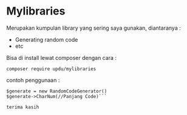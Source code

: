 # Mylibraries
Merupakan kumpulan library yang sering saya gunakan, diantaranya :

* Generating random code
* etc

Bisa di install lewat composer dengan cara :

```composer require updu/mylibraries```

contoh penggunaan :
```use updu\Mylibraries\RandomCodeGenerator
$generate = new RandomCodeGenerator()
$generate->CharNum(//Panjang Code)```

terima kasih